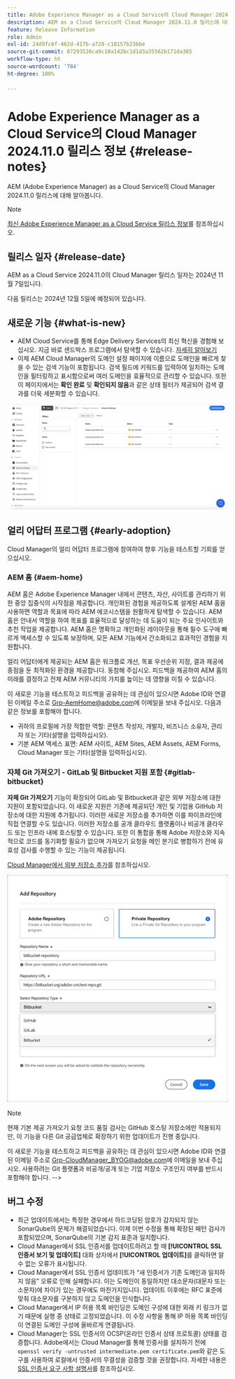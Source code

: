 ```yaml
---
title: Adobe Experience Manager as a Cloud Service의 Cloud Manager 2024.11.0 릴리스 정보
description: AEM as a Cloud Service의 Cloud Manager 2024.11.0 릴리스에 대해 알아봅니다.
feature: Release Information
role: Admin
exl-id: 24d9fc6f-462d-417b-a728-c18157b23bbe
source-git-commit: 87293526ca9c10a142bc1d1d3a35562b171da385
workflow-type: ht
source-wordcount: '784'
ht-degree: 100%

---
```


# Adobe Experience Manager as a Cloud Service의 Cloud Manager 2024.11.0 릴리스 정보 {#release-notes}

AEM (Adobe Experience Manager) as a Cloud Service의 Cloud Manager 2024.11.0 릴리스에 대해 알아봅니다.

>[!NOTE]
>
>[최신 Adobe Experience Manager as a Cloud Service 릴리스 정보](/help/release-notes/release-notes-cloud/release-notes-current.md)를 참조하십시오.

## 릴리스 일자 {#release-date}

AEM as a Cloud Service 2024.11.0의 Cloud Manager 릴리스 일자는 2024년 11월 7일입니다.

다음 릴리스는 2024년 12월 5일에 예정되어 있습니다.

## 새로운 기능 {#what-is-new}

* AEM Cloud Service를 통해 Edge Delivery Services의 최신 혁신을 경험해 보십시오. 지금 바로 샌드박스 프로그램에서 탐색할 수 있습니다. [자세히 알아보기](/help/implementing/cloud-manager/getting-access-to-aem-in-cloud/introduction-sandbox-programs.md#auto-creation) <!-- (CMGR-62319) -->
* 이제 AEM Cloud Manager의 도메인 설정 페이지에 이름으로 도메인을 빠르게 찾을 수 있는 검색 기능이 포함됩니다. 검색 필드에 키워드를 입력하여 일치하는 도메인을 필터링하고 표시함으로써 여러 도메인을 효율적으로 관리할 수 있습니다. 또한 이 페이지에서는 **확인 완료** 및 **확인되지 않음**&#x200B;과 같은 상태 필터가 제공되어 검색 결과를 더욱 세분화할 수 있습니다. <!-- (CMGR-62615) -->

![도메인 설정의 검색 필드](/help/implementing/cloud-manager/assets/domain-settings-search.png)

## 얼리 어답터 프로그램 {#early-adoption}

Cloud Manager의 얼리 어답터 프로그램에 참여하여 향후 기능을 테스트할 기회를 얻으십시오.

### AEM 홈 {#aem-home}

AEM 홈은 Adobe Experience Manager 내에서 콘텐츠, 자산, 사이트를 관리하기 위한 중앙 집중식의 시작점을 제공합니다. 개인화된 경험을 제공하도록 설계된 AEM 홈을 사용하면 역할과 목표에 따라 AEM 에코시스템을 원활하게 탐색할 수 있습니다. AEM 홈은 안내서 역할을 하여 목표를 효율적으로 달성하는 데 도움이 되는 주요 인사이트와 추천 작업을 제공합니다. AEM 홈은 명확하고 개인화된 레이아웃을 통해 필수 도구에 빠르게 액세스할 수 있도록 보장하며, 모든 AEM 기능에서 간소화되고 효과적인 경험을 지원합니다.

얼리 어답터에게 제공되는 AEM 홈은 워크플로 개선, 목표 우선순위 지정, 결과 제공에 중점을 둔 최적화된 환경을 제공합니다. 동참해 주십시오. 피드백을 제공하여 AEM 홈의 미래를 결정하고 전체 AEM 커뮤니티의 가치를 높이는 데 영향을 미칠 수 있습니다.

이 새로운 기능을 테스트하고 피드백을 공유하는 데 관심이 있으시면 Adobe ID와 연결된 이메일 주소로 [Grp-AemHome@adobe.com](mailto:Grp-AemHome@adobe.com)에 이메일을 보내 주십시오. 다음과 같은 정보를 포함해야 합니다.

* 귀하의 프로필에 가장 적합한 역할: 콘텐츠 작성자, 개발자, 비즈니스 소유자, 관리자 또는 기타(설명을 입력하십시오).
* 기본 AEM 액세스 표면: AEM 사이트, AEM Sites, AEM Assets, AEM Forms, Cloud Manager 또는 기타(설명을 입력하십시오).

### 자체 Git 가져오기 - GitLab 및 Bitbucket 지원 포함 {#gitlab-bitbucket}

<!-- BOTH CS & AMS -->

**자체 Git 가져오기** 기능이 확장되어 GitLab 및 Bitbucket과 같은 외부 저장소에 대한 지원이 포함되었습니다. 이 새로운 지원은 기존에 제공되던 개인 및 기업용 GitHub 저장소에 대한 지원에 추가됩니다. 이러한 새로운 저장소를 추가하면 이를 파이프라인에 직접 연결할 수도 있습니다. 이러한 저장소를 공개 클라우드 플랫폼이나 비공개 클라우드 또는 인프라 내에 호스팅할 수 있습니다. 또한 이 통합을 통해 Adobe 저장소와 지속적으로 코드를 동기화할 필요가 없으며 가져오기 요청을 메인 분기로 병합하기 전에 유효성 검사를 수행할 수 있는 기능이 제공됩니다.

[Cloud Manager에서 외부 저장소 추가](/help/implementing/cloud-manager/managing-code/external-repositories.md)를 참조하십시오.

![저장소 추가 대화 상자](/help/implementing/cloud-manager/release-notes/assets/repositories-add-release-notes.png)

>[!NOTE]
>
>현재 기본 제공 가져오기 요청 코드 품질 검사는 GitHub 호스팅 저장소에만 적용되지만, 이 기능을 다른 Git 공급업체로 확장하기 위한 업데이트가 진행 중입니다.

이 새로운 기능을 테스트하고 피드백을 공유하는 데 관심이 있으시면 Adobe ID와 연결된 이메일 주소로 [Grp-CloudManager_BYOG@adobe.com](mailto:Grp-CloudManager_BYOG@adobe.com)에 이메일을 보내 주십시오. 사용하려는 Git 플랫폼과 비공개/공개 또는 기업 저장소 구조인지 여부를 반드시 포함해야 합니다. -->


## 버그 수정

* 최근 업데이트에서는 특정한 경우에서 하드코딩된 암호가 감지되지 않는 SonarQube의 문제가 해결되었습니다. 이제 이번 수정을 통해 확장된 패턴 검사가 포함되었으며, SonarQube의 기본 감지 표준과 일치합니다. <!-- CMGR-62682 -->
* Cloud Manager에서 SSL 인증서를 업데이트하려고 할 때 **[!UICONTROL SSL 인증서 보기 및 업데이트]** 대화 상자에서 **[!UICONTROL 업데이트]**&#x200B;를 클릭하면 알 수 없는 오류가 표시됩니다. <!-- CMGR-62848 -->
* Cloud Manager에서 SSL 인증서 업데이트가 “새 인증서가 기존 도메인과 일치하지 않음” 오류로 인해 실패합니다. 이는 도메인이 동일하지만 대소문자(대문자 또는 소문자)에 차이가 있는 경우에도 마찬가지입니다. 업데이트 이후에는 RFC 표준에 맞춰 대소문자를 구분하지 않고 도메인을 인식합니다. <!-- CMGR-62844 -->
* Cloud Manager에서 IP 허용 목록 바인딩은 도메인 구성에 대한 외래 키 링크가 없기 때문에 실행 중 상태로 고정되었습니다. 이 수정 사항을 통해 IP 허용 목록 바인딩이 연결된 도메인 구성에 올바르게 연결됩니다. <!-- CMGR-62838 -->
* Cloud Manager는 SSL 인증서의 OCSP(온라인 인증서 상태 프로토콜) 상태를 검증합니다. Adobe에서는 Cloud Manager를 통해 인증서를 설치하기 전에 `openssl verify -untrusted intermediate.pem certificate.pem`와 같은 도구를 사용하여 로컬에서 인증서의 무결성을 검증할 것을 권장합니다. 자세한 내용은 [SSL 인증서 요구 사항 설명서](https://experienceleague.adobe.com/ko/docs/experience-manager-cloud-service/content/implementing/using-cloud-manager/manage-ssl-certificates/introduction-to-ssl-certificates#requirements)를 참조하십시오. <!-- CMGR-62341  -->



<!-- ## Known issues {#known-issues} -->